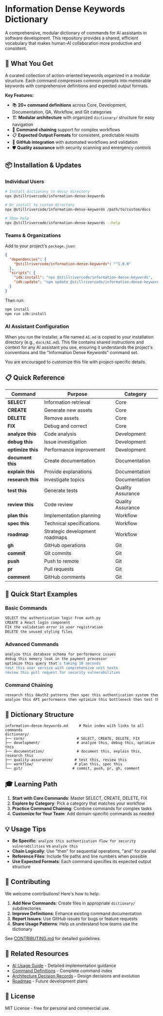 # Information Dense Keywords Dictionary

A comprehensive, modular dictionary of commands for AI assistants in software development. This repository provides a shared, efficient vocabulary that makes human-AI collaboration more productive and consistent.

## 🎯 What You Get

A curated collection of action-oriented keywords organized in a modular structure. Each command compresses common prompts into memorable keywords with comprehensive definitions and expected output formats.

**Key Features:**

- 📚 **20+ command definitions** across Core, Development, Documentation, QA, Workflow, and Git categories
- 🏗️ **Modular architecture** with organized `dictionary/` structure for easy navigation
- 🔗 **Command chaining** support for complex workflows
- 📋 **Expected Output Formats** for consistent, predictable results
- 🔧 **GitHub integration** with automated workflows and validation
- 🛡️ **Quality assurance** with security scanning and emergency controls

## 📦 Installation & Updates

### Individual Users

```bash
# Install dictionary to docs/ directory
npx @stillrivercode/information-dense-keywords

# Or install to custom directory
npx @stillrivercode/information-dense-keywords /path/to/custom/docs

# Show help
npx @stillrivercode/information-dense-keywords --help
```

### Teams & Organizations

Add to your project's `package.json`:

```json
{
  "dependencies": {
    "@stillrivercode/information-dense-keywords": "^1.0.0"
  },
  "scripts": {
    "idk:install": "npx @stillrivercode/information-dense-keywords",
    "idk:update": "npm update @stillrivercode/information-dense-keywords"
  }
}
```

Then run:

```bash
npm install
npm run idk:install
```

### AI Assistant Configuration

When you run the installer, a file named `AI.md` is copied to your installation directory (e.g., `docs/AI.md`). This file contains shared instructions and context for any AI assistant you use, ensuring it understands the project's conventions and the "Information Dense Keywords" command set.

You are encouraged to customize this file with project-specific details.

## 📋 Quick Reference

| Command          | Purpose                           | Category           |
|------------------|-----------------------------------|--------------------|
| **SELECT**       | Information retrieval             | Core               |
| **CREATE**       | Generate new assets               | Core               |
| **DELETE**       | Remove assets                     | Core               |
| **FIX**          | Debug and correct                 | Core               |
| **analyze this** | Code analysis                     | Development        |
| **debug this**   | Issue investigation               | Development        |
| **optimize this**| Performance improvement           | Development        |
| **document this**| Create documentation              | Documentation      |
| **explain this** | Provide explanations              | Documentation      |
| **research this**| Investigate topics                | Documentation      |
| **test this**    | Generate tests                    | Quality Assurance  |
| **review this**  | Code review                       | Quality Assurance  |
| **plan this**    | Implementation planning           | Workflow           |
| **spec this**    | Technical specifications          | Workflow           |
| **roadmap**      | Strategic development roadmaps    | Workflow           |
| **gh**           | GitHub operations                 | Git                |
| **commit**       | Git commits                       | Git                |
| **push**         | Push to remote                    | Git                |
| **pr**           | Pull requests                     | Git                |
| **comment**      | GitHub comments                   | Git                |

## 🚀 Quick Start Examples

### Basic Commands

```bash
SELECT the authentication logic from auth.py
CREATE a React login component
FIX the validation error in user registration
DELETE the unused styling files
```

### Advanced Commands

```bash
analyze this database schema for performance issues
debug this memory leak in the payment processor
optimize this query that's taking 10 seconds
test this user service with comprehensive unit tests
review this pull request for security vulnerabilities
```

### Command Chaining

```bash
research this OAuth2 patterns then spec this authentication system then plan this implementation
analyze this API performance then optimize this bottleneck then test this solution
```

## 📁 Dictionary Structure

```text
information-dense-keywords.md     # Main index with links to all commands
dictionary/
├── core/                        # SELECT, CREATE, DELETE, FIX
├── development/                 # analyze this, debug this, optimize this
├── documentation/               # document this, explain this, research this
├── quality-assurance/          # test this, review this
├── workflow/                   # plan this, spec this
└── git/                       # commit, push, pr, gh, comment
```

## 🎓 Learning Path

1. **Start with Core Commands**: Master SELECT, CREATE, DELETE, FIX
2. **Explore by Category**: Pick a category that matches your workflow
3. **Practice Command Chaining**: Combine commands for complex tasks
4. **Customize for Your Team**: Add domain-specific commands as needed

## 💡 Usage Tips

- **Be Specific**: `analyze this authentication flow for security vulnerabilities` vs `analyze this`
- **Chain Logically**: Use "then" for sequential operations, "and" for parallel
- **Reference Files**: Include file paths and line numbers when possible
- **Use Expected Formats**: Each command specifies its expected output structure

## 🤝 Contributing

We welcome contributions! Here's how to help:

1. **Add New Commands**: Create files in appropriate `dictionary/` subdirectories
2. **Improve Definitions**: Enhance existing command documentation
3. **Report Issues**: Use GitHub issues for bugs or feature requests
4. **Share Usage Patterns**: Help us understand how teams use the dictionary

See [CONTRIBUTING.md](CONTRIBUTING.md) for detailed guidelines.

## 🔗 Related Resources

- [AI Usage Guide](examples/ai-usage-guide.md) - Detailed implementation guidance
- [Command Definitions](information-dense-keywords.md) - Complete command index
- [Architecture Decision Records](adrs/) - Design decisions and evolution
- [Roadmap](docs/roadmaps/) - Future development plans

## 📄 License

MIT License - free for personal and commercial use.

